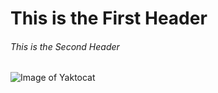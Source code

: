 # This is the First Header

###### This is the Second Header

![Image of Yaktocat](https://octodex.github.com/images/yaktocat.png)
